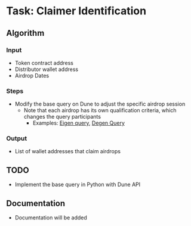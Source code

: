 # Task: Claimer Identification

## Algorithm

### Input

- Token contract address
- Distributor wallet address
- Airdrop Dates

### Steps

- Modify the base query on Dune to adjust the specific airdrop session
  - Note that each airdrop has its own qualification criteria, which changes the query participants
    - Examples: [Eigen query](https://dune.com/queries/3719372/6257457), [Degen Query](https://dune.com/queries/3406042/5717097)

### Output

- List of wallet addresses that claim airdrops

## TODO

- Implement the base query in Python with Dune API

## Documentation

- Documentation will be added
